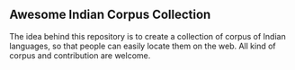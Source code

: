 ## Awesome Indian Corpus Collection

The idea behind this repository is to create a collection of corpus of Indian languages, so that people can easily locate them on the web. All kind of corpus and contribution are welcome.
